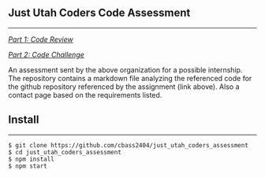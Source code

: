 ## Just Utah Coders Code Assessment

---

_[Part 1: Code Review](./CODEREVIEW.md)_

_[Part 2: Code Challenge](./CODEREQUIREMENTS.md)_

An assessment sent by the above organization for a possible internship. The repository contains a markdown file analyzing the referenced code for the github repository referenced by the assignment (link above). Also a contact page based on the requirements listed.

## Install

---

```
$ git clone https://github.com/cbass2404/just_utah_coders_assessment
$ cd just_utah_coders_assessment
$ npm install
$ npm start
```
